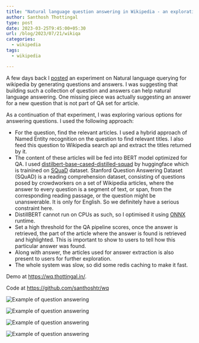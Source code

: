 ```yaml
---
title: "Natural language question answering in Wikipedia - an exploration - Part 3"
author: Santhosh Thottingal
type: post
date: 2023-03-25T9:45:00+05:30
url: /blog/2023/07/21/wikiqa
categories:
  - wikipedia
tags:
  - wikipedia

---
```


A few days back I [posted](https://thottingal.in/blog/2023/03/10/wikiqa/) an experiment on Natural language querying for wikipedia by generating questions and answers. I was suggesting that building such a collection of question and answers can help natural language answering. One missing piece was actually suggesting an answer for a new question that is not part of QA set for article.

As a continuation of that experiment, I was exploring various options for answering questions. I used the following approach:

* For the question, find the relevant articles. I used a hybrid approach of Named Entity recognition on the question to find relevant titles. I also feed this question to Wikipedia search api and extract the titles returned by it.
* The content of these articles will be fed into BERT model optimized for QA. I used [distilbert-base-cased-distilled-squad](https://huggingface.co/distilbert-base-cased-distilled-squad) by huggingface which is trainined on [SQuaD](https://huggingface.co/datasets/squad) dataset. Stanford Question Answering Dataset (SQuAD) is a reading comprehension dataset, consisting of questions posed by crowdworkers on a set of Wikipedia articles, where the answer to every question is a segment of text, or span, from the corresponding reading passage, or the question might be unanswerable. It is only for English. So we definitely have a serious constraint here.
* DistillBERT cannot run on CPUs as such, so I optimised it using [ONNX](https://onnxruntime.ai/) runtime.
* Set a high threshold for the QA pipeline scores, once the answer is retrieved, the part of the article where the answer is found is retrieved and highlighted. This is important to show to users to tell how this particular answer was found.
* Along with answer, the articles used for answer extraction is also present to users for further exploration.
* The whole system was slow, so did some redis caching to make it fast.

Demo at https://wq.thottingal.in/.

Code at https://github.com/santhoshtr/wq

![Example of question answering](/wp-content/uploads/2023/03/wq-q1.png)

![Example of question answering](/wp-content/uploads/2023/03/wq-q2.png)

![Example of question answering](/wp-content/uploads/2023/03/wq-q3.png)

![Example of question answering](/wp-content/uploads/2023/03/wq-q4.png)